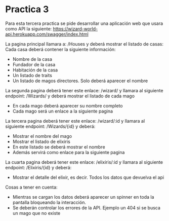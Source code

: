 # Practica 3

Para esta tercera practica se pide desarrollar una aplicación web que usara como API la siguiente: https://wizard-world-api.herokuapp.com/swagger/index.html

La pagina principal llamara a: /Houses y deberá mostrar el listado de casas:
Cada casa deberá contener la siguiente información:
- Nombre de la casa
- Fundador de la casa
- Habitación de la casa
- Un listado de traits
- Un listado de magos directores. Solo deberá aparecer el nombre

La segunda pagina deberá tener este enlace: /wizard/ y llamara al siguiente endpoint: /Wizards/ y deberá mostrar el listado de cada mago
- En cada mago deberá aparecer su nombre completo
- Cada mago será un enlace a la siguiente pagina

La tercera pagina deberá tener este enlace: /wizard/:id y llamara al siguiente endpoint: /Wizards/{id} y deberá:
- Mostrar el nombre del mago
- Mostrar el listado de elixiris
- En este listado se deberá mostrar el nombre
- Además servirá como enlace para la siguiente pagina

La cuarta pagina deberá tener este enlace: /elixiris/:id y llamara al siguiente endpoint: /Elixiris/{id} y deberá:
- Mostrar el detalle del elixir, es decir. Todos los datos que devuelva el api

Cosas a tener en cuenta:
- Mientras se cargan los datos deberá aparecer un spinner en toda la pantalla bloqueando la interacción.
- Se deberán controlar los errores de la API. Ejemplo un 404 si se busca un mago que no existe
